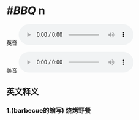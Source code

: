 # ***\#BBQ*** n
英音
<audio src="./media/BBQ1_AAC.aac" controls="controls"></audio>

美音
<audio src="./media/BBQ2_AAC.aac" controls="controls"></audio>



  

英文释义
---
### 1.**(barbecue的缩写) 烧烤野餐**  


